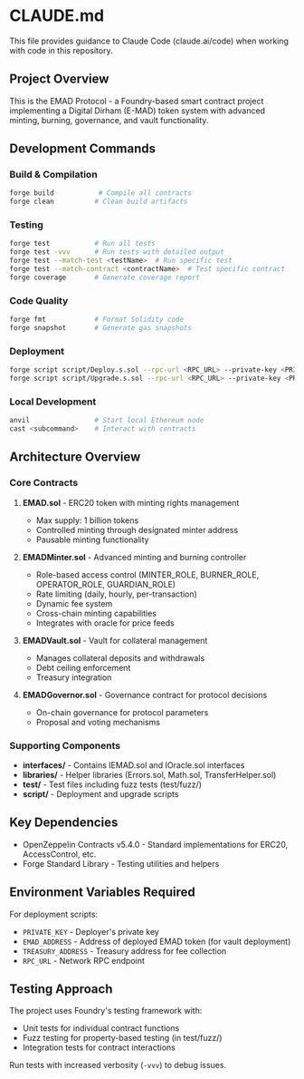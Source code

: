 # CLAUDE.md

This file provides guidance to Claude Code (claude.ai/code) when working with code in this repository.

## Project Overview

This is the EMAD Protocol - a Foundry-based smart contract project implementing a Digital Dirham (E-MAD) token system with advanced minting, burning, governance, and vault functionality.

## Development Commands

### Build & Compilation
```bash
forge build           # Compile all contracts
forge clean          # Clean build artifacts
```

### Testing
```bash
forge test           # Run all tests
forge test -vvv      # Run tests with detailed output
forge test --match-test <testName>  # Run specific test
forge test --match-contract <contractName>  # Test specific contract
forge coverage       # Generate coverage report
```

### Code Quality
```bash
forge fmt            # Format Solidity code
forge snapshot       # Generate gas snapshots
```

### Deployment
```bash
forge script script/Deploy.s.sol --rpc-url <RPC_URL> --private-key <PRIVATE_KEY> --broadcast
forge script script/Upgrade.s.sol --rpc-url <RPC_URL> --private-key <PRIVATE_KEY> --broadcast
```

### Local Development
```bash
anvil                # Start local Ethereum node
cast <subcommand>    # Interact with contracts
```

## Architecture Overview

### Core Contracts

1. **EMAD.sol** - ERC20 token with minting rights management
   - Max supply: 1 billion tokens
   - Controlled minting through designated minter address
   - Pausable minting functionality

2. **EMADMinter.sol** - Advanced minting and burning controller
   - Role-based access control (MINTER_ROLE, BURNER_ROLE, OPERATOR_ROLE, GUARDIAN_ROLE)
   - Rate limiting (daily, hourly, per-transaction)
   - Dynamic fee system
   - Cross-chain minting capabilities
   - Integrates with oracle for price feeds

3. **EMADVault.sol** - Vault for collateral management
   - Manages collateral deposits and withdrawals
   - Debt ceiling enforcement
   - Treasury integration

4. **EMADGovernor.sol** - Governance contract for protocol decisions
   - On-chain governance for protocol parameters
   - Proposal and voting mechanisms

### Supporting Components

- **interfaces/** - Contains IEMAD.sol and IOracle.sol interfaces
- **libraries/** - Helper libraries (Errors.sol, Math.sol, TransferHelper.sol)
- **test/** - Test files including fuzz tests (test/fuzz/)
- **script/** - Deployment and upgrade scripts

## Key Dependencies

- OpenZeppelin Contracts v5.4.0 - Standard implementations for ERC20, AccessControl, etc.
- Forge Standard Library - Testing utilities and helpers

## Environment Variables Required

For deployment scripts:
- `PRIVATE_KEY` - Deployer's private key
- `EMAD_ADDRESS` - Address of deployed EMAD token (for vault deployment)
- `TREASURY_ADDRESS` - Treasury address for fee collection
- `RPC_URL` - Network RPC endpoint

## Testing Approach

The project uses Foundry's testing framework with:
- Unit tests for individual contract functions
- Fuzz testing for property-based testing (in test/fuzz/)
- Integration tests for contract interactions

Run tests with increased verbosity (`-vvv`) to debug issues.